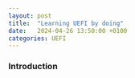 ```yaml
---
layout: post
title:  "Learning UEFI by doing"
date:   2024-04-26 13:50:00 +0100
categories: UEFI 
---
```


### Introduction


